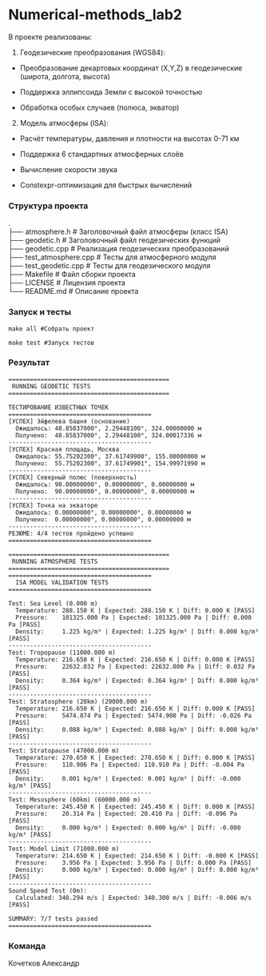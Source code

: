 # Numerical-methods_lab2

В проекте реализованы:

1. Геодезические преобразования (WGS84):

* Преобразование декартовых координат (X,Y,Z) в геодезические (широта, долгота, высота)

* Поддержка эллипсоида Земли с высокой точностью

* Обработка особых случаев (полюса, экватор)

2. Модель атмосферы (ISA):

* Расчёт температуры, давления и плотности на высотах 0-71 км

* Поддержка 6 стандартных атмосферных слоёв

* Вычисление скорости звука

* Constexpr-оптимизация для быстрых вычислений

### Структура проекта

.  
├── atmosphere.h            # Заголовочный файл атмосферы (класс ISA)  
├── geodetic.h              # Заголовочный файл геодезических функций  
├── geodetic.cpp            # Реализация геодезических преобразований  
├── test_atmosphere.cpp     # Тесты для атмосферного модуля  
├── test_geodetic.cpp       # Тесты для геодезического модуля  
├── Makefile                # Файл сборки проекта  
├── LICENSE                 # Лицензия проекта  
└── README.md               # Описание проекта  

### Запуск и тесты

```
make all #Собрать проект
```

```
make test #Запуск тестов
```

### Результат

```
=============================================
 RUNNING GEODETIC TESTS
=============================================

ТЕСТИРОВАНИЕ ИЗВЕСТНЫХ ТОЧЕК
========================================
[УСПЕХ] Эйфелева башня (основание)
  Ожидалось: 48.85837000°, 2.29448100°, 324.00000000 м
  Получено:  48.85837000°, 2.29448100°, 324.00017336 м
----------------------------------------
[УСПЕХ] Красная площадь, Москва
  Ожидалось: 55.75202300°, 37.61749900°, 155.00000000 м
  Получено:  55.75202300°, 37.61749901°, 154.99971990 м
----------------------------------------
[УСПЕХ] Северный полюс (поверхность)
  Ожидалось: 90.00000000°, 0.00000000°, 0.00000000 м
  Получено:  90.00000000°, 0.00000000°, 0.00000000 м
----------------------------------------
[УСПЕХ] Точка на экваторе
  Ожидалось: 0.00000000°, 0.00000000°, 0.00000000 м
  Получено:  0.00000000°, 0.00000000°, 0.00000000 м
----------------------------------------
РЕЗЮМЕ: 4/4 тестов пройдено успешно
========================================

=============================================
 RUNNING ATMOSPHERE TESTS
=============================================
========================================
  ISA MODEL VALIDATION TESTS
========================================

Test: Sea Level (0.000 m)
  Temperature: 288.150 K | Expected: 288.150 K | Diff: 0.000 K [PASS]
  Pressure:    101325.000 Pa | Expected: 101325.000 Pa | Diff: 0.000 Pa [PASS]
  Density:     1.225 kg/m³ | Expected: 1.225 kg/m³ | Diff: 0.000 kg/m³ [PASS]
----------------------------------------
Test: Tropopause (11000.000 m)
  Temperature: 216.650 K | Expected: 216.650 K | Diff: 0.000 K [PASS]
  Pressure:    22632.032 Pa | Expected: 22632.000 Pa | Diff: 0.032 Pa [PASS]
  Density:     0.364 kg/m³ | Expected: 0.364 kg/m³ | Diff: 0.000 kg/m³ [PASS]
----------------------------------------
Test: Stratosphere (20km) (20000.000 m)
  Temperature: 216.650 K | Expected: 216.650 K | Diff: 0.000 K [PASS]
  Pressure:    5474.874 Pa | Expected: 5474.900 Pa | Diff: -0.026 Pa [PASS]
  Density:     0.088 kg/m³ | Expected: 0.088 kg/m³ | Diff: 0.000 kg/m³ [PASS]
----------------------------------------
Test: Stratopause (47000.000 m)
  Temperature: 270.650 K | Expected: 270.650 K | Diff: 0.000 K [PASS]
  Pressure:    110.906 Pa | Expected: 110.910 Pa | Diff: -0.004 Pa [PASS]
  Density:     0.001 kg/m³ | Expected: 0.001 kg/m³ | Diff: -0.000 kg/m³ [PASS]
----------------------------------------
Test: Mesosphere (60km) (60000.000 m)
  Temperature: 245.450 K | Expected: 245.450 K | Diff: 0.000 K [PASS]
  Pressure:    20.314 Pa | Expected: 20.410 Pa | Diff: -0.096 Pa [PASS]
  Density:     0.000 kg/m³ | Expected: 0.000 kg/m³ | Diff: -0.000 kg/m³ [PASS]
----------------------------------------
Test: Model Limit (71000.000 m)
  Temperature: 214.650 K | Expected: 214.650 K | Diff: -0.000 K [PASS]
  Pressure:    3.956 Pa | Expected: 3.956 Pa | Diff: 0.000 Pa [PASS]
  Density:     0.000 kg/m³ | Expected: 0.000 kg/m³ | Diff: 0.000 kg/m³ [PASS]
----------------------------------------
Sound Speed Test (0m):
  Calculated: 340.294 m/s | Expected: 340.300 m/s | Diff: -0.006 m/s [PASS]

SUMMARY: 7/7 tests passed
========================================
```

### Команда
Кочетков Александр